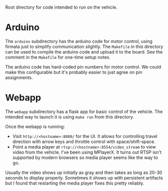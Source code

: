 Root directory for code intended to run on the vehicle. 

# Arduino

The `arduino` subdirectory has the arduino code for motor control, using firmata just to simplify communication slightly. The `Makefile` in this directory can be used to compile the arduino code and upload it to the board. See the comment in the `Makefile` for one-time setup notes.

The arduino code has hard-coded pin numbers for motor control. We could make this configurable but it's probably easier to just agree on pin assignments.

# Webapp

The `webapp` subdirectory has a flask app for basic control of the vehicle. The intended way to launch it is using `make run` from this directory. 

Once the webapp is running:

* Visit `http://<hostname>:8080/` for the UI. It allows for controlling travel direction with arrow keys and throttle control with space/shift-space.
* Point a media player at `rtsp://<hostname>:8554/video_stream` to view video from the vehicle. I've been using MPlayerX. It turns out RTSP isn't supported by modern browsers so media player seems like the way to go.

Usually the video shows up initially as gray and then takes as long as 20-30 seconds to display properly. Sometimes it shows up with persistent artifacts but I found that restarting the media player fixes this pretty reliably.
